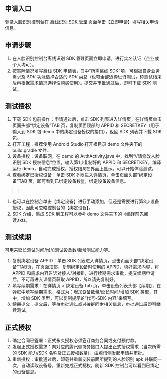 ## 申请入口
登录人脸识别控制台在 [离线识别 SDK 管理](https://console.cloud.tencent.com/aiface/sdk) 页面单击【立即申请】填写相关申请信息。

## 申请步骤
1. 在人脸识别控制台离线识别 SDK  管理页面立即申请，进行实名认证（企业或个人均可）。
2. 按实际情况填写离线 SDK 申请表，其中“所需离线 SDK”项，可根据自身业务需求及 SDK 功能选择合适的 SDK 类型（也可全部选择进行测试，待测试结束后再根据需求情况选择性购买使用）。提交并审批通过后，即可下载 SDK 测试。

## 测试授权
1. 下载 SDK 包前操作：申请通过后，单击 SDK 列表进入详情页，在详情页单击页面头部“绑定设备”TAB 页，复制页面顶部的 APPID 和 SECRETKEY（用于输入到 SDK 包 demo 中的绑定设备授权的接口），返回 SDK 列表并下载 SDK 包。
2. 打开工程：推荐使用 Android Studio 打开根目录 demo 文件夹下的 build.gradle 文件。
3. 设备授权：设备联网，在 demo 的 AuthActivity.java 中，找到“//请修改人脸识别 SDK 授权信息”位置，输入第1步复制好的 APPID 和 SECRETKEY，编译运行 demo，自动完成授权，授权结果在界面上显示。可以开始体验测试。
4. 查看绑定已授权设备：单击 SDK 列表进入详情页，单击页面头部“绑定设备”TAB 页，即可看到已绑定设备数量，绑定设备设备信息。

>!
1. 也可以在控制台单击【绑定设备】进行手动添加，但还是需要进行第3步设备授权，因此可忽略控制台的【绑定设备】。
2. SDK 介绍、集成 SDK 到工程可以参考 demo 文件夹下的《编译前先阅读.txt》。

## 测试续期
可用来延长测试时间/增加测试设备数/新增测试能力等。
1. 复制绑定设备 APPID：单击 SDK 列表进入详情页，点击页面头部“绑定设备”TAB页，在页面顶部，复制绑定设备时使用的 APPID，填好需求内容，将 APPID 和需求内容告诉对接人/对接群，进行续期需求审批，提交续期申请后，不可再进入详情页获取 APPID，所以请先复制好。
2. 填写续期需求：在详情页 > 绑定设备 Tab 页，单击设备列表头部【续期】，在弹框中填写续期需求，格式为：增加设备数量/延长时间/增加 SDK 类型，其中，增加 SDK 类型，可以复制提示的“代号-SDK-内容”来填写。
3. 续期提交：提交后，等待审批通过或对接群同步相关信息，审批通过后即可继续测试。

## 正式授权
1. 确定合同已签署：正式永久授权必须签订商务合同或支付预付款。
2. 发起正式授权需求：向对应的腾讯侧商务接口人提出正式授权需求（当次所需的 SDK 能力/SDK 名称及正式授权数量），由腾讯侧发起申请并审批。
3. 重新授权：审批通过后，卸载并重新安装前面所提到的人脸识别 apk 并联网一次，自动读取设备号，重新完成正式授权，刷新 SDK 控制台可以看到已绑定的设备信息。
